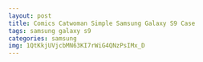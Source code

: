 ```yaml
---
layout: post
title: Comics Catwoman Simple Samsung Galaxy S9 Case
tags: samsung galaxy s9
categories: samsung
img: 1QtKkjUVjcbMN63KI7rWiG4QNzPsIMx_D
---
```

